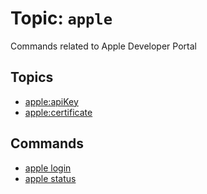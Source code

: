 # Topic: `apple`

Commands related to Apple Developer Portal

## Topics

- [apple:apiKey](apple/apiKey.md)
- [apple:certificate](apple/certificate.md)

## Commands

- [apple login](apple/login.md)
- [apple status](apple/status.md)
